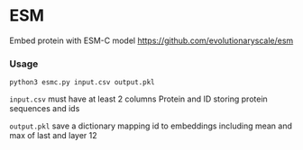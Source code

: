 # ESM

Embed protein with ESM-C model
https://github.com/evolutionaryscale/esm

### Usage 

```
python3 esmc.py input.csv output.pkl
```

`input.csv` must have at least 2 columns Protein and ID storing protein sequences and ids

`output.pkl` save a dictionary mapping id to embeddings including mean and max of last and layer 12
